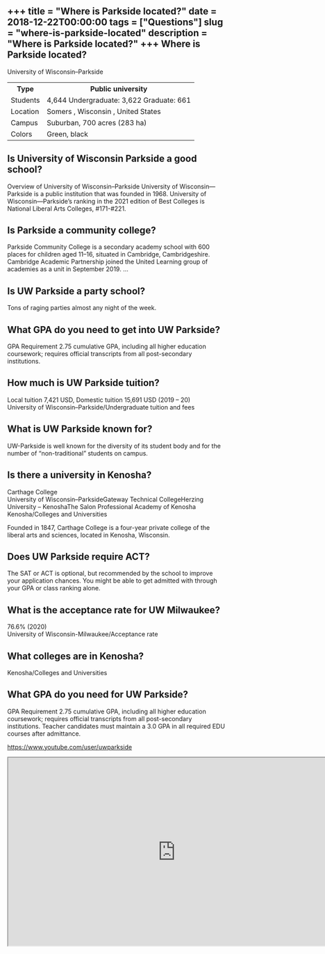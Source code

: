 +++
title = "Where is Parkside located?"
date = 2018-12-22T00:00:00
tags = ["Questions"]
slug = "where-is-parkside-located"
description = "Where is Parkside located?"
+++
Where is Parkside located?
--------------------------

University of Wisconsin–Parkside

<table><tr><th>Type</th><th>Public university</th></tr><tr><td>Students</td><td>4,644 Undergraduate: 3,622 Graduate: 661</td></tr><tr><td>Location</td><td>Somers , Wisconsin , United States</td></tr><tr><td>Campus</td><td>Suburban, 700 acres (283 ha)</td></tr><tr><td>Colors</td><td>Green, black</td></tr></table>

Is University of Wisconsin Parkside a good school?
--------------------------------------------------

Overview of University of Wisconsin–Parkside University of Wisconsin—Parkside is a public institution that was founded in 1968. University of Wisconsin—Parkside’s ranking in the 2021 edition of Best Colleges is National Liberal Arts Colleges, #171-#221.

Is Parkside a community college?
--------------------------------

Parkside Community College is a secondary academy school with 600 places for children aged 11–16, situated in Cambridge, Cambridgeshire. Cambridge Academic Partnership joined the United Learning group of academies as a unit in September 2019. …

Is UW Parkside a party school?
------------------------------

Tons of raging parties almost any night of the week.

What GPA do you need to get into UW Parkside?
---------------------------------------------

GPA Requirement 2.75 cumulative GPA, including all higher education coursework; requires official transcripts from all post-secondary institutions.

How much is UW Parkside tuition?
--------------------------------

Local tuition 7,421 USD, Domestic tuition 15,691 USD (2019 – 20)  
University of Wisconsin–Parkside/Undergraduate tuition and fees

What is UW Parkside known for?
------------------------------

UW-Parkside is well known for the diversity of its student body and for the number of “non-traditional” students on campus.

Is there a university in Kenosha?
---------------------------------

 Carthage College  
University of Wisconsin–ParksideGateway Technical CollegeHerzing University – KenoshaThe Salon Professional Academy of Kenosha  
Kenosha/Colleges and Universities

Founded in 1847, Carthage College is a four-year private college of the liberal arts and sciences, located in Kenosha, Wisconsin.

Does UW Parkside require ACT?
-----------------------------

The SAT or ACT is optional, but recommended by the school to improve your application chances. You might be able to get admitted with through your GPA or class ranking alone.

What is the acceptance rate for UW Milwaukee?
---------------------------------------------

76.6% (2020)  
University of Wisconsin-Milwaukee/Acceptance rate

What colleges are in Kenosha?
-----------------------------

Kenosha/Colleges and Universities

What GPA do you need for UW Parkside?
-------------------------------------

GPA Requirement 2.75 cumulative GPA, including all higher education coursework; requires official transcripts from all post-secondary institutions. Teacher candidates must maintain a 3.0 GPA in all required EDU courses after admittance.

https://www.youtube.com/user/uwparkside  
<iframe allow="accelerometer; autoplay; clipboard-write; encrypted-media; gyroscope; picture-in-picture" allowfullscreen="" class="__youtube_prefs__  epyt-is-override  no-lazyload" data-no-lazy="1" data-origheight="433" data-origwidth="770" data-skipgform_ajax_framebjll="" height="433" id="_ytid_75215" loading="lazy" src="https://www.youtube.com/embed/hcvDvV17X4M?enablejsapi=1&autoplay=0&cc_load_policy=0&cc_lang_pref=&iv_load_policy=1&loop=0&modestbranding=0&rel=1&fs=1&playsinline=0&autohide=2&theme=dark&color=red&controls=1&" title="YouTube player" width="770"></iframe>